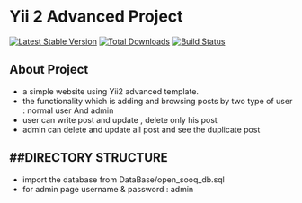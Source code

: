 Yii 2 Advanced Project 
===============================


[![Latest Stable Version](https://poser.pugx.org/yiisoft/yii2-app-advanced/v/stable.png)](https://packagist.org/packages/yiisoft/yii2-app-advanced)
[![Total Downloads](https://poser.pugx.org/yiisoft/yii2-app-advanced/downloads.png)](https://packagist.org/packages/yiisoft/yii2-app-advanced)
[![Build Status](https://travis-ci.org/yiisoft/yii2-app-advanced.svg?branch=master)](https://travis-ci.org/yiisoft/yii2-app-advanced)

## About Project
* a simple website using Yii2 advanced template.
* the functionality which is adding and browsing posts by two type of user : normal user And admin
* user can write post and update , delete only his post
* admin can delete and update all post and see the duplicate post

##DIRECTORY STRUCTURE
-------------------
* import the database from DataBase/open_sooq_db.sql
* for admin page  username & password : admin
